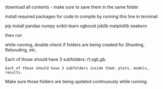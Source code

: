 download all contents - make sure to save them in the same folder

install required packages for code to compile by running this line in terminal:


pip install pandas numpy scikit-learn xgboost joblib matplotlib seaborn

then run

while running, double check if folders are being created for Shooting, Rebouding, etc. 

  Each of those should have 3 subfolders: rf,xgb,gb.
  
    Each of those should have 3 subfolders inside them: plots, models, results.
    
  Make sure those folders are being updated continuously while running.
